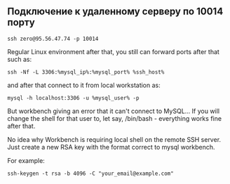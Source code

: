 
## Подключение к удаленному серверу по 10014 порту
```
ssh zero@95.56.47.74 -p 10014
```


Regular Linux environment after that, you still can forward ports after that such as:

```
ssh -Nf -L 3306:%mysql_ip%:%mysql_port% %ssh_host%
```

and after that connect to it from local workstation as:

```
mysql -h localhost:3306 -u %mysql_user% -p
```

But workbench giving an error that it can't connect to MySQL... 
If you will change the shell for that user to, let say, /bin/bash - everything works fine after that.

No idea why Workbench is requiring local shell on the remote SSH server.
Just create a new RSA key with the format correct to mysql workbench.

For example:

```
ssh-keygen -t rsa -b 4096 -C "your_email@example.com"
```


